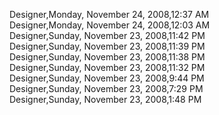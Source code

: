 ﻿Designer,Monday, November 24, 2008,12:37 AM  Designer,Monday, November 24, 2008,12:03 AM  Designer,Sunday, November 23, 2008,11:42 PM  Designer,Sunday, November 23, 2008,11:39 PM  Designer,Sunday, November 23, 2008,11:38 PM  Designer,Sunday, November 23, 2008,11:32 PM  Designer,Sunday, November 23, 2008,9:44 PM  Designer,Sunday, November 23, 2008,7:29 PM  Designer,Sunday, November 23, 2008,1:48 PM